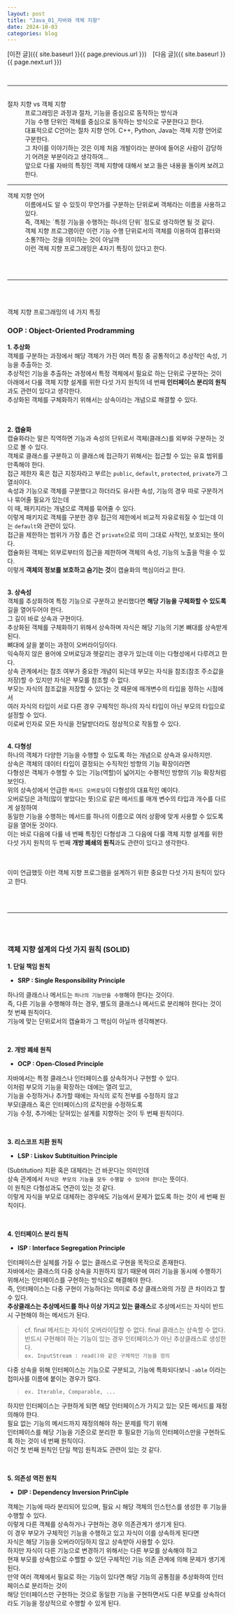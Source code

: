 ```yaml
---
layout: post
title: "Java_01_자바와 객체 지향"
date: 2024-10-03
categories: blog
---
```


[이전 글]({{ site.baseurl }}{{ page.previous.url }})&emsp;[다음 글]({{ site.baseurl }}{{ page.next.url }})    

<br>

---

<br>

<dt>절차 지향 vs 객체 지향<dd>
프로그래밍은 과정과 절차, 기능을 중심으로 동작하는 방식과 <br>
기능 수행 단위인 객체를 중심으로 동작하는 방식으로 구분한다고 한다.<br>
대표적으로 C언어는 절차 지향 언어. C++, Python, Java는 객체 지향 언어로 구분한다. <br>
그 차이를 이야기하는 것은 이제 처음 개발이라는 분야에 들어온 사람이 감당하기 어려운 부분이라고 생각하여... <br>
앞으로 다룰 자바의 특징인 객체 지향에 대해서 보고 들은 내용을 돌이켜 보려고 한다.
</dd></dt>

---

<dt>객체 지향 언어<dd>
이름에서도 알 수 있듯이 무언가를 구분하는 단위로써 객체라는 이름을 사용하고 있다. <br>
즉, 객체는 `특정 기능을 수행하는 하나의 단위` 정도로 생각하면 될 것 같다. <br>
객체 지향 프로그램이란 이런 기능 수행 단위로서의 객체를 이용하여 컴퓨터와 소통?하는 것을 의미하는 것이 아닐까 <br>
이런 객체 지향 프로그래밍은 4자기 특징이 있다고 한다.
</dd></dt>

<br><br>

---

<br><br>

객체 지향 프로그래밍의 네 가지 특징
### OOP : Object-Oriented Prodramming 
**1. 추상화**
<br>
객체를 구분하는 과정에서 해당 객체가 가진 여러 특징 중 공통적이고 추상적인 속성, 기능을 추출하는 것.<br>
추상적인 기능을 추출하는 과정에서 특정 객체에서 필요로 하는 단위로 구분하는 것이<br> 
아래에서 다룰 객체 지향 설계를 위한 다섯 가지 원칙의 
네 번째 <strong>인터페이스 분리의 원칙</strong>과도 관련이 있다고 생각한다. <br>
추상화된 객체를 구체화하기 위해서는 상속이라는 개념으로 해결할 수 있다.<br>
<br><br>

**2. 캡슐화**
<br>
캡슐화라는 말은 직역하면 기능과 속성의 단위로서 객체(클래스)를 외부와 구분하는 것으로 볼 수 있다. <br>
객체로 클래스를 구분하고 이 클래스에 접근하기 위해서는 접근할 수 있는 유효 범위를 만족해야 한다.<br>
접근 제한자 혹은 접근 지정자라고 부르는 `public`, `default`, `protected`, `private`가 그 열쇠이다.<br>
속성과 기능으로 객체를 구분했다고 하더라도 유사한 속성, 기능의 경우 따로 구분하거나 묶어줄 필요가 있는데 <br>
이 때, 패키지라는 개념으로 객체를 묶어줄 수 있다. <br>
이렇게 패키지로 객체를 구분한 경우 접근의 제한에서 비교적 자유로워질 수 있는데 이는 `default`와 관련이 있다. <br>
접근을 제한하는 범위가 가장 좁은 건 `private`으로 의미 그대로 사적인, 보호되는 뜻이다. <br>
캡슐화된 객체는 외부로부터의 접근을 제한하며 객체의 속성, 기능의 노출을 막을 수 있다. <br>
이렇게 <strong>객체의 정보를 보호하고 숨기는 것</strong>이 캡슐화의 핵심이라고 한다.
<br><br>

**3. 상속성**
<br>
객체를 추상화하여 특정 기능으로 구분하고 분리했다면 <strong>해당 기능을 구체화할 수 있도록</strong> 길을 열어두어야 한다. <br>
그 길이 바로 상속과 구현이다. <br>
추상화된 객체를 구체화하기 위해서 상속하며 자식은 해당 기능의 기본 뼈대를 상속받게 된다. <br>
뼈대에 살을 붙이는 과정이 오버라이딩이다. <br> 
익숙하지 않은 용어에 오버로딩과 헷갈리는 경우가 있는데 이는 다형성에서 다루려고 한다.<br>
상속 관계에서는 참조 여부가 중요한 개념이 되는데 부모는 자식을 참조(참조 주소값을 저장)할 수 있지만 자식은 부모를 참조할 수 없다.<br> 
부모는 자식의 참조값을 저장할 수 있다는 것 때문에 매개변수의 타입을 정하는 시점에서 <br>
여러 자식의 타입이 서로 다른 경우 구체적인 하나의 자식 타입이 아닌 부모의 타입으로 설정할 수 있다.<br>
이로써 인자로 모든 자식을 전달받더라도 정상적으로 작동할 수 있다.
<br><br>

**4. 다형성**
<br>
하나의 객체가 다양한 기능을 수행할 수 있도록 하는 개념으로 상속과 유사하지만.<br>
상속은 객체의 데이터 타입이 결정되는 수직적인 방향의 기능 확장이라면<br>
다형성은 객체가 수행할 수 있는 기능(역할)이 넓어지는 수평적인 방향의 기능 확장처럼 보인다.<br>
위의 상속성에서 언급한 `메서드 오버로딩`이 다형성의 대표적인 예이다.<br>
오버로딩은 과적(많이 쌓았다는 뜻)으로 같은 메서드를 매개 변수의 타입과 개수를 다르게 설정하여 <br>
동일한 기능을 수행하는 메서드를 하나의 이름으로 여러 상황에 맞게 사용할 수 있도록 길을 열어둔 것이다. <br>
이는 바로 다음에 다룰 네 번째 특징인 다형성과 그 다음에 다룰 객체 지향 설계를 위한 다섯 가지 원칙의 
두 번째 <strong>개방 폐쇄의 원칙</strong>과도 관련이 있다고 생각한다. <br>
<br><br>

이미 언급했듯 이런 객체 지향 프로그램을 설계하기 위한 중요한 다섯 가지 원칙이 있다고 한다. 

<br><br>

---

<br><br>

### 객체 지향 설계의 다섯 가지 원칙 (SOLID)

**1. 단일 책임 원칙**<br>
- **SRP : Single Responsibility Principle**
 
하나의 클래스나 메서드는 `하나의 기능만을 수행`해야 한다는 것이다. <br>
즉, 다른 기능을 수행해야 하는 경우, 별도의 클래스나 메서드로 분리해야 한다는 것이 첫 번째 원칙이다. <br>
기능에 맞는 단위로서의 캡슐화가 그 핵심이 아닐까 생각해본다.


<br>

**2. 개방 폐쇄 원칙**
- **OCP : Open-Closed Principle**
 
자바에서는 특정 클래스나 인터페이스를 상속하거나 구현할 수 있다. <br>
이처럼 부모의 기능을 확장하는 데에는 열려 있고, <br>
기능을 수정하거나 추가할 때에는 자식의 로직 전부를 수정하지 않고 <br>
부모(클래스 혹은 인터페이스)의 로직만을 수정하도록 <br>
기능 수정, 추가에는 닫혀있는 설계를 지향하는 것이 두 번째 원칙이다.


<br>

**3. 리스코프 치환 원칙**
- **LSP : Liskov Subtituition Principle**

(Subtitution) 치환 혹은 대체라는 건 바꾼다는 의미인데 <br>
상속 관계에서 `자식은 부모의 기능을 모두 수행할 수 있어야 한다`는 뜻이다. <br>
이 원칙은 다형성과도 연관이 있는 것 같다. <br>
이렇게 자식을 부모로 대체하는 경우에도 기능에서 문제가 없도록 하는 것이 세 번째 원칙이다.


<br>

**4. 인터페이스 분리 원칙**
- **ISP : Interface Segregation Principle**

인터페이스란 실체를 가질 수 없는 클래스로 구현을 목적으로 존재한다. <br>
자바에서는 클래스의 다중 상속을 지원하지 않기 때문에 여러 기능을 동시에 수행하기 위해서는 인터페이스를 구현하는 방식으로 해결해야 한다. <br>
즉, 인터페이스는 다중 구현이 가능하다는 의미로 추상 클래스와의 가장 큰 차이라고 할 수 있다. <br>
<strong>추상클래스는 추상메서드를 하나 이상 가지고 있는 클래스</strong>로 추상메서드는 자식이 반드시 구현해야 하는 메서드가 된다. <br>
> cf. final 메서드는 자식이 오버라이딩할 수 없다. final 클래스는 상속할 수 없다.<br> 
반드시 구현해야 하는 기능이 있는 경우 인터페이스가 아닌 추상클래스로 생성한다.  <br>
`ex. InputStream : read()와 같은 구체적인 기능을 정의`

다중 상속을 위해 인터페이스는 기능으로 구분되고, 기능에 특화되다보니 `-able` 이라는 접미사를 이름에 붙이는 경우가 많다. 
> `ex. Iterable, Comparable, ...`

하지만 인터페이스는 구현하게 되면 해당 인터페이스가 가지고 있는 모든 메서드를 재정의해야 한다. <br> 
필요 없는 기능의 메서드까지 재정의해야 하는 문제를 막기 위해 <br>
인터페이스를 해당 기능을 기준으로 분리한 후 필요한 기능의 인터페이스만을 구현하도록 하는 것이 네 번째 원칙이다. <br>
이건 첫 번째 원칙인 단일 책임 원칙과도 관련이 있는 것 같다.


<br>

**5. 의존성 역전 원칙**
- **DIP : Dependency Inversion PrinCiple**

객체는 기능에 따라 분리되어 있으며, 필요 시 해당 객체의 인스턴스를 생성한 후 기능을 수행할 수 있다.<br>
이렇게 다른 객체를 상속하거나 구현하는 경우 의존관계가 생기게 된다. <br>
이 경우 부모가 구체적인 기능을 수행하고 있고 자식이 이를 상속하게 된다면 <br>
자식은 해당 기능을 오버라이딩하지 않고 상속받아 사용할 수 있다.<br>
하지만 자식이 다른 기능으로 변경하기 위해서는 다른 부모를 상속해야 하고<br>
현재 부모를 상속함으로 수핼할 수 있던 구체적인 기능 의존 관계에 의해 문제가 생기게 된다.<br>
만약 여러 객체에서 필요로 하는 기능이 있다면 해당 기능의 공통점을 추상화하여 인터페이스로 분리하는 것이  <br>
해당 인터페이스만 구현하는 것으로 동일한 기능을 구현하면서도 다른 부모를 상속하더라도 기능을 정상적으로 수행할 수 있게 된다.
